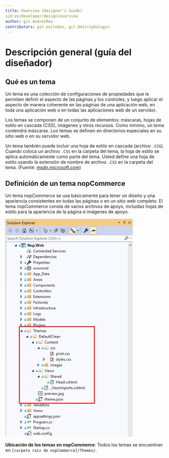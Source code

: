 ```yaml
---
title: Overview (Designer's Guide)
uid:es/developer/design/overview
author: git.AndreiMaz
contributors: git.exileDev, git.DmitriyKulagin
---
```


# Descripción general (guía del diseñador)
## Qué es un tema

Un tema es una colección de configuraciones de propiedades que le permiten definir el aspecto de las páginas y los controles, y luego aplicar el aspecto de manera coherente en las páginas de una aplicación web, en toda una aplicación web o en todas las aplicaciones web de un servidor.

Los temas se componen de un conjunto de elementos: máscaras, hojas de estilo en cascada (CSS), imágenes y otros recursos. Como mínimo, un tema contendrá máscaras. Los temas se definen en directorios especiales en su sitio web o en su servidor web.

Un tema también puede incluir una hoja de estilo en cascada (archivo `.CSS`). Cuando coloca un archivo `.CSS` en la carpeta del tema, la hoja de estilo se aplica automáticamente como parte del tema. Usted define una hoja de estilo usando la extensión de nombre de archivo `.CSS` en la carpeta del tema. (Fuente: [msdn.microsoft.com](https://msdn.microsoft.com))

## Definición de un tema nopCommerce

Un tema nopCommerce se usa básicamente para tener un diseño y una apariencia consistentes en todas las páginas o en un sitio web completo. El tema nopCommerce consta de varios archivos de apoyo, incluidas hojas de estilo para la apariencia de la página e imágenes de apoyo.

![location-of-themes](_static/overview/location-of-themes.png)

**Ubicación de los temas en nopCommerce**: Todos los temas se encuentran en `[carpeta raíz de nopCommerce]/Themes/`.